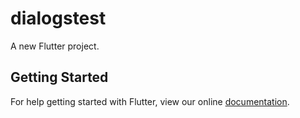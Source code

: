 # dialogstest

A new Flutter project.

## Getting Started

For help getting started with Flutter, view our online
[documentation](https://flutter.io/).
